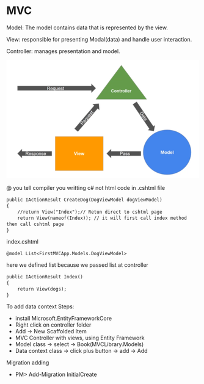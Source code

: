 # MVC

Model: The model contains data that is represented by the view.

View: responsible for presenting Modal(data) and handle user interaction.

Controller: manages presentation and model.

<img src="images\mvc.png">

@ you tell compiler you writting c# not html code in .cshtml file


```
public IActionResult CreateDog(DogViewModel dogViewModel)
{
    //return View("Index");// Retun direct to cshtml page
    return View(nameof(Index)); // it will first call index method then call cshtml page
}
```


index.cshtml

```
@model List<FirstMVCApp.Models.DogViewModel>
```

here we defined list because we passed list at controller

```
public IActionResult Index()
{    
    return View(dogs);
}
```

To add data context Steps:

- install Microsoft.EntityFrameworkCore
- Right click on controller folder
- Add -> New Scaffolded Item 
- MVC Controller with views, using Entity Framework
- Model class -> select -> Book(MVCLibrary.Models)
- Data context class -> click plus button -> add -> Add

Migration adding

- PM> Add-Migration InitialCreate

